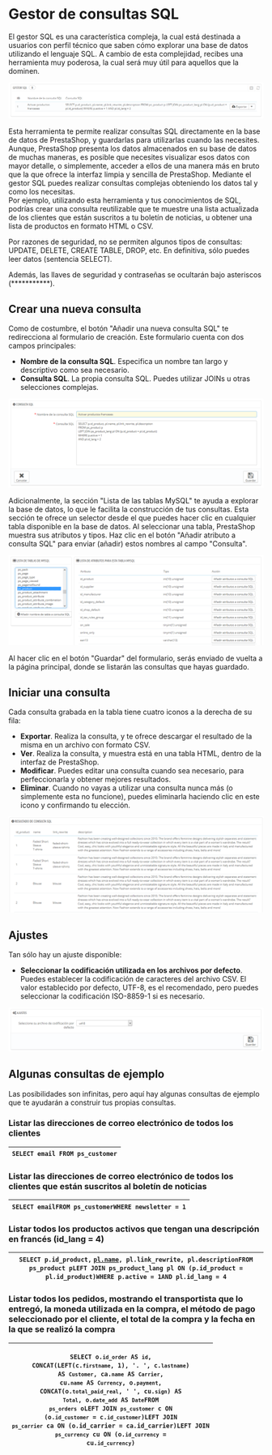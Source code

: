 # Gestor de consultas SQL

El gestor SQL es una característica compleja, la cual está destinada a usuarios con perfil técnico que saben cómo explorar una base de datos utilizando el lenguaje SQL. A cambio de esta complejidad, recibes una herramienta muy poderosa, la cual será muy útil para aquellos que la dominen.

![](../../../../.gitbook/assets/54265576.png)

Esta herramienta te permite realizar consultas SQL directamente en la base de datos de PrestaShop, y guardarlas para utilizarlas cuando las necesites. Aunque, PrestaShop presenta los datos almacenados en su base de datos de muchas maneras, es posible que necesites visualizar esos datos con mayor detalle, o simplemente, acceder a ellos de una manera más en bruto que la que ofrece la interfaz limpia y sencilla de PrestaShop. Mediante el gestor SQL puedes realizar consultas complejas obteniendo los datos tal y como los necesitas.\
Por ejemplo, utilizando esta herramienta y tus conocimientos de SQL, podrías crear una consulta reutilizable que te muestre una lista actualizada de los clientes que están suscritos a tu boletín de noticias, u obtener una lista de productos en formato HTML o CSV.

Por razones de seguridad, no se permiten algunos tipos de consultas: UPDATE, DELETE, CREATE TABLE, DROP, etc. En definitiva, sólo puedes leer datos (sentencia SELECT).

Además, las llaves de seguridad y contraseñas se ocultarán bajo asteriscos (\*\*\*\*\*\*\*\*\*\*\*).

## Crear una nueva consulta <a href="#gestordeconsultassql-crearunanuevaconsulta" id="gestordeconsultassql-crearunanuevaconsulta"></a>

Como de costumbre, el botón "Añadir una nueva consulta SQL" te redirecciona al formulario de creación. Este formulario cuenta con dos campos principales:

* **Nombre de la consulta SQL**. Especifica un nombre tan largo y descriptivo como sea necesario.
* **Consulta SQL**. La propia consulta SQL. Puedes utilizar JOINs u otras selecciones complejas.

![](../../../../.gitbook/assets/54265580.png)

Adicionalmente, la sección "Lista de las tablas MySQL" te ayuda a explorar la base de datos, lo que le facilita la construcción de tus consultas. Esta sección te ofrece un selector desde el que puedes hacer clic en cualquier tabla disponible en la base de datos. Al seleccionar una tabla, PrestaShop muestra sus atributos y tipos. Haz clic en el botón "Añadir atributo a consulta SQL" para enviar (añadir) estos nombres al campo "Consulta".

![](../../../../.gitbook/assets/54265582.png)

Al hacer clic en el botón "Guardar" del formulario, serás enviado de vuelta a la página principal, donde se listarán las consultas que hayas guardado.

## Iniciar una consulta <a href="#gestordeconsultassql-iniciarunaconsulta" id="gestordeconsultassql-iniciarunaconsulta"></a>

Cada consulta grabada en la tabla tiene cuatro iconos a la derecha de su fila:

* **Exportar**. Realiza la consulta, y te ofrece descargar el resultado de la misma en un archivo con formato CSV.
* **Ver**. Realiza la consulta, y muestra está en una tabla HTML, dentro de la interfaz de PrestaShop.
* **Modificar**. Puedes editar una consulta cuando sea necesario, para perfeccionarla y obtener mejores resultados.
* **Eliminar**. Cuando no vayas a utilizar una consulta nunca más (o simplemente esta no funcione), puedes eliminarla haciendo clic en este icono y confirmando tu elección.

![](../../../../.gitbook/assets/54265585.png)

## Ajustes <a href="#gestordeconsultassql-ajustes" id="gestordeconsultassql-ajustes"></a>

Tan sólo hay un ajuste disponible:

* **Seleccionar la codificación utilizada en los archivos por defecto**. Puedes establecer la codificación de caracteres del archivo CSV. El valor establecido por defecto, UTF-8, es el recomendado, pero puedes seleccionar la codificación ISO-8859-1 si es necesario.

![](../../../../.gitbook/assets/54265588.png)

## Algunas consultas de ejemplo <a href="#gestordeconsultassql-algunasconsultasdeejemplo" id="gestordeconsultassql-algunasconsultasdeejemplo"></a>

Las posibilidades son infinitas, pero aquí hay algunas consultas de ejemplo que te ayudarán a construir tus propias consultas.

### Listar las direcciones de correo electrónico de todos los clientes <a href="#gestordeconsultassql-listarlasdireccionesdecorreoelectronicodetodoslosclientes" id="gestordeconsultassql-listarlasdireccionesdecorreoelectronicodetodoslosclientes"></a>

| `SELECT email FROM ps_customer` |
| ------------------------------- |

### Listar las direcciones de correo electrónico de todos los clientes que están suscritos al boletín de noticias <a href="#gestordeconsultassql-listarlasdireccionesdecorreoelectronicodetodoslosclientesqueestansuscritosalbol" id="gestordeconsultassql-listarlasdireccionesdecorreoelectronicodetodoslosclientesqueestansuscritosalbol"></a>

| `SELECT emailFROM ps_customerWHERE newsletter = 1` |
| -------------------------------------------------- |

### Listar todos los productos activos que tengan una descripción en francés (id\_lang = 4) <a href="#gestordeconsultassql-listartodoslosproductosactivosquetenganunadescripcionenfrances-id_lang-4" id="gestordeconsultassql-listartodoslosproductosactivosquetenganunadescripcionenfrances-id_lang-4"></a>

| `SELECT p.id_product,` [`pl.name`](http://pl.name/)`, pl.link_rewrite, pl.descriptionFROM ps_product pLEFT JOIN ps_product_lang pl ON (p.id_product = pl.id_product)WHERE p.active = 1AND pl.id_lang = 4` |
| --------------------------------------------------------------------------------------------------------------------------------------------------------------------------------------------------------- |

### Listar todos los pedidos, mostrando el transportista que lo entregó, la moneda utilizada en la compra, el método de pago seleccionado por el cliente, el total de la compra y la fecha en la que se realizó la compra <a href="#gestordeconsultassql-listartodoslospedidos-mostrandoeltransportistaqueloentrego-lamonedautilizadaenl" id="gestordeconsultassql-listartodoslospedidos-mostrandoeltransportistaqueloentrego-lamonedautilizadaenl"></a>

| <p><code>SELECT o.`id_order` AS `id`,    CONCAT(LEFT(c.`firstname`, 1), '. ', c.`lastname`) AS `Customer`,    ca.`name` AS `Carrier`,    cu.`name` AS `Currency`,    o.`payment`, CONCAT(o.`total_paid_real`, ' ', cu.`sign`) AS `Total`,    o.`date_add` AS `Date`FROM `ps_orders` oLEFT JOIN `ps_customer` c ON (o.`id_customer` = c.`id_customer`)LEFT JOIN `ps_carrier` ca ON (o.id_carrier = ca.id_carrier)LEFT JOIN `ps_currency` cu ON (o.`id_currency` = cu.`id_currency`)</code><br></p> |
| ------------------------------------------------------------------------------------------------------------------------------------------------------------------------------------------------------------------------------------------------------------------------------------------------------------------------------------------------------------------------------------------------------------------------------------------------------------------------------------------------- |
